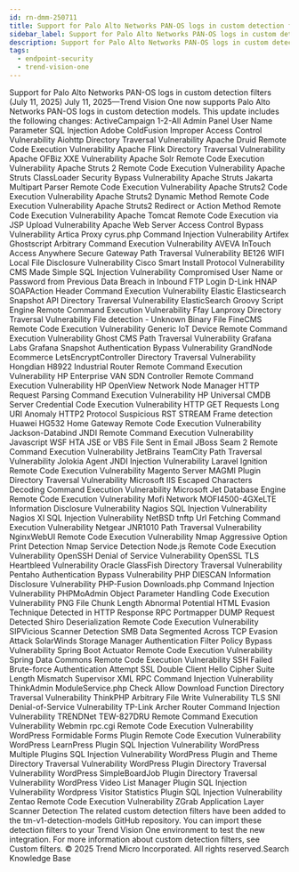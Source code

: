 ```yaml
---
id: rn-dmm-250711
title: Support for Palo Alto Networks PAN-OS logs in custom detection filters (July 11, 2025)
sidebar_label: Support for Palo Alto Networks PAN-OS logs in custom detection filters (July 11, 2025)
description: Support for Palo Alto Networks PAN-OS logs in custom detection filters (July 11, 2025)
tags:
  - endpoint-security
  - trend-vision-one
---
```


 Support for Palo Alto Networks PAN-OS logs in custom detection filters (July 11, 2025) July 11, 2025—Trend Vision One now supports Palo Alto Networks PAN-OS logs in custom detection models. This update includes the following changes: ActiveCampaign 1-2-All Admin Panel User Name Parameter SQL Injection Adobe ColdFusion Improper Access Control Vulnerability Aiohttp Directory Traversal Vulnerability Apache Druid Remote Code Execution Vulnerability Apache Flink Directory Traversal Vulnerability Apache OFBiz XXE Vulnerability Apache Solr Remote Code Execution Vulnerability Apache Struts 2 Remote Code Execution Vulnerability Apache Struts ClassLoader Security Bypass Vulnerability Apache Struts Jakarta Multipart Parser Remote Code Execution Vulnerability Apache Struts2 Code Execution Vulnerability Apache Struts2 Dynamic Method Remote Code Execution Vulnerability Apache Struts2 Redirect or Action Method Remote Code Execution Vulnerability Apache Tomcat Remote Code Execution via JSP Upload Vulnerability Apache Web Server Access Control Bypass Vulnerability Artica Proxy cyrus.php Command Injection Vulnerability Artifex Ghostscript Arbitrary Command Execution Vulnerability AVEVA InTouch Access Anywhere Secure Gateway Path Traversal Vulnerability BE126 WIFI Local File Disclosure Vulnerability Cisco Smart Install Protocol Vulnerability CMS Made Simple SQL Injection Vulnerability Compromised User Name or Password from Previous Data Breach in Inbound FTP Login D-Link HNAP SOAPAction Header Command Execution Vulnerability Elastic Elasticsearch Snapshot API Directory Traversal Vulnerability ElasticSearch Groovy Script Engine Remote Command Execution Vulnerability Ffay Lanproxy Directory Traversal Vulnerability File detection - Unknown Binary File FineCMS Remote Code Execution Vulnerability Generic IoT Device Remote Command Execution Vulnerability Ghost CMS Path Traversal Vulnerability Grafana Labs Grafana Snapshot Authentication Bypass Vulnerability GrandNode Ecommerce LetsEncryptController Directory Traversal Vulnerability Hongdian H8922 Industrial Router Remote Command Execution Vulnerability HP Enterprise VAN SDN Controller Remote Command Execution Vulnerability HP OpenView Network Node Manager HTTP Request Parsing Command Execution Vulnerability HP Universal CMDB Server Credential Code Execution Vulnerability HTTP GET Requests Long URI Anomaly HTTP2 Protocol Suspicious RST STREAM Frame detection Huawei HG532 Home Gateway Remote Code Execution Vulnerability Jackson-Databind JNDI Remote Command Execution Vulnerability Javascript WSF HTA JSE or VBS File Sent in Email JBoss Seam 2 Remote Command Execution Vulnerability JetBrains TeamCity Path Traversal Vulnerability Jolokia Agent JNDI Injection Vulnerability Laravel Ignition Remote Code Execution Vulnerability Magento Server MAGMI Plugin Directory Traversal Vulnerability Microsoft IIS Escaped Characters Decoding Command Execution Vulnerability Microsoft Jet Database Engine Remote Code Execution Vulnerability Mofi Network MOFI4500-4GXeLTE Information Disclosure Vulnerability Nagios SQL Injection Vulnerability Nagios XI SQL Injection Vulnerability NetBSD tnftp Url Fetching Command Execution Vulnerability Netgear JNR1010 Path Traversal Vulnerability NginxWebUI Remote Code Execution Vulnerability Nmap Aggressive Option Print Detection Nmap Service Detection Node.js Remote Code Execution Vulnerability OpenSSH Denial of Service Vulnerability OpenSSL TLS Heartbleed Vulnerability Oracle GlassFish Directory Traversal Vulnerability Pentaho Authentication Bypass Vulnerability PHP DIESCAN Information Disclosure Vulnerability PHP-Fusion Downloads.php Command Injection Vulnerability PHPMoAdmin Object Parameter Handling Code Execution Vulnerability PNG File Chunk Length Abnormal Potential HTML Evasion Technique Detected in HTTP Response RPC Portmapper DUMP Request Detected Shiro Deserialization Remote Code Execution Vulnerability SIPVicious Scanner Detection SMB Data Segmented Across TCP Evasion Attack SolarWinds Storage Manager Authentication Filter Policy Bypass Vulnerability Spring Boot Actuator Remote Code Execution Vulnerability Spring Data Commons Remote Code Execution Vulnerability SSH Failed Brute-force Authentication Attempt SSL Double Client Hello Cipher Suite Length Mismatch Supervisor XML RPC Command Injection Vulnerability ThinkAdmin ModuleService.php Check Allow Download Function Directory Traversal Vulnerability ThinkPHP Arbitrary File Write Vulnerability TLS SNI Denial-of-Service Vulnerability TP-Link Archer Router Command Injection Vulnerability TRENDNet TEW-827DRU Remote Command Execution Vulnerability Webmin rpc.cgi Remote Code Execution Vulnerability WordPress Formidable Forms Plugin Remote Code Execution Vulnerability WordPress LearnPress Plugin SQL Injection Vulnerability WordPress Multiple Plugins SQL Injection Vulnerability WordPress Plugin and Theme Directory Traversal Vulnerability WordPress Plugin Directory Traversal Vulnerability WordPress SimpleBoardJob Plugin Directory Traversal Vulnerability WordPress Video List Manager Plugin SQL Injection Vulnerability Wordpress Visitor Statistics Plugin SQL Injection Vulnerability Zentao Remote Code Execution Vulnerability ZGrab Application Layer Scanner Detection The related custom detection filters have been added to the tm-v1-detection-models GitHub repository. You can import these detection filters to your Trend Vision One environment to test the new integration. For more information about custom detection filters, see Custom filters. © 2025 Trend Micro Incorporated. All rights reserved.Search Knowledge Base